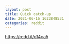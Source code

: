 ```yaml
--- 
layout: post 
title: Quick catch-up 
date: 2021-06-16 1623848531 
categories: reddit 
--- 
```

https://redd.it/o14ca5